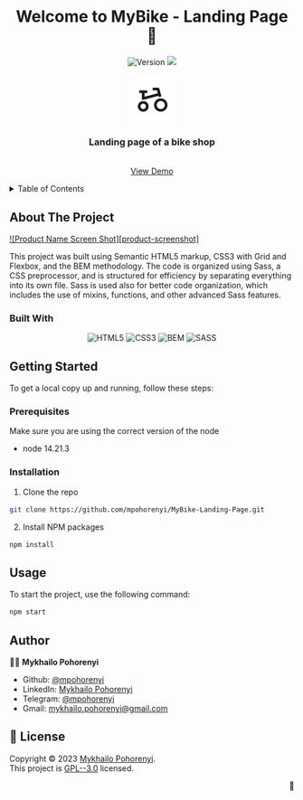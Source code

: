 <a name="readme-top"></a>

<h1 align="center">Welcome to MyBike - Landing Page 👋</h1>
<div align="center">
  <img alt="Version" src="https://img.shields.io/badge/version-1.0.0-blue.svg?cacheSeconds=2592000" />
  <img src="https://img.shields.io/badge/node-14.21.3-blue.svg" />
</div>

<!-- PROJECT LOGO -->
<br />
<div align="center">
  <a href="https://github.com/mpohorenyi/MyBike-Landing-Page">
    <img src="src/images/icon/favicon.svg" alt="Logo" width="80" height="80">
  </a>

  <h3 align="center">Landing page of a bike shop</h3>

  <p align="center">
    <br />
    <a href="https://mpohorenyi.github.io/MyBike-Landing-Page/" target="_blank">View Demo</a>
  </p>
</div>

<!-- TABLE OF CONTENTS -->
<details>
  <summary>Table of Contents</summary>
  <ol>
    <li>
      <a href="#about-the-project">About The Project</a>
      <ul>
        <li><a href="#built-with">Built With</a></li>
      </ul>
    </li>
    <li>
      <a href="#getting-started">Getting Started</a>
      <ul>
        <li><a href="#prerequisites">Prerequisites</a></li>
        <li><a href="#installation">Installation</a></li>
      </ul>
    </li>
    <li><a href="#usage">Usage</a></li>
    <li><a href="#author">Author</a></li>
    <li><a href="#license">License</a></li>
  </ol>
</details>

<!-- ABOUT THE PROJECT -->
## About The Project

[![Product Name Screen Shot][product-screenshot]](https://example.com)

This project was built using Semantic HTML5 markup, CSS3 with Grid and Flexbox, and the BEM methodology. The code is organized using Sass, a CSS preprocessor, and is structured for efficiency by separating everything into its own file. Sass is used also for better code organization, which includes the use of mixins, functions, and other advanced Sass features.

### Built With

<div align="center">

  ![HTML5](https://img.shields.io/badge/html5-%23E34F26.svg?style=for-the-badge&logo=html5&logoColor=white)
  ![CSS3](https://img.shields.io/badge/css3-%231572B6.svg?style=for-the-badge&logo=css3&logoColor=white)
  ![BEM](https://img.shields.io/badge/BEM-000000.svg?style=for-the-badge&logo=BEM&logoColor=white)
  ![SASS](https://img.shields.io/badge/SASS-hotpink.svg?style=for-the-badge&logo=SASS&logoColor=white)
</div>

<!-- GETTING STARTED -->
## Getting Started

To get a local copy up and running, follow these steps:

### Prerequisites

Make sure you are using the correct version of the node
* node 14.21.3

### Installation

1. Clone the repo
  ```sh
  git clone https://github.com/mpohorenyi/MyBike-Landing-Page.git
  ```
2. Install NPM packages
  ```sh
  npm install
  ```

<!-- USAGE EXAMPLES -->
## Usage

To start the project, use the following command: <br />
  ```sh
  npm start
  ```

## Author

👨‍💼 **Mykhailo Pohorenyi**

* Github: [@mpohorenyi](https://github.com/mpohorenyi)
* LinkedIn: [Mykhailo Pohorenyi](https://www.linkedin.com/in/mykhailo-pohorenyi/)
* Telegram: [@mpohorenyi](https://t.me/mpohorenyi)
* Gmail: mykhailo.pohorenyi@gmail.com

## 📝 License

Copyright © 2023 [Mykhailo Pohorenyi](https://github.com/mpohorenyi).<br />
This project is [GPL--3.0](https://github.com/mpohorenyi/MyBike-Landing-Page/blob/master/LICENSE) licensed.

<p align="right"><a href="#readme-top" style="text-decoration:none;">🔼</a></p>
